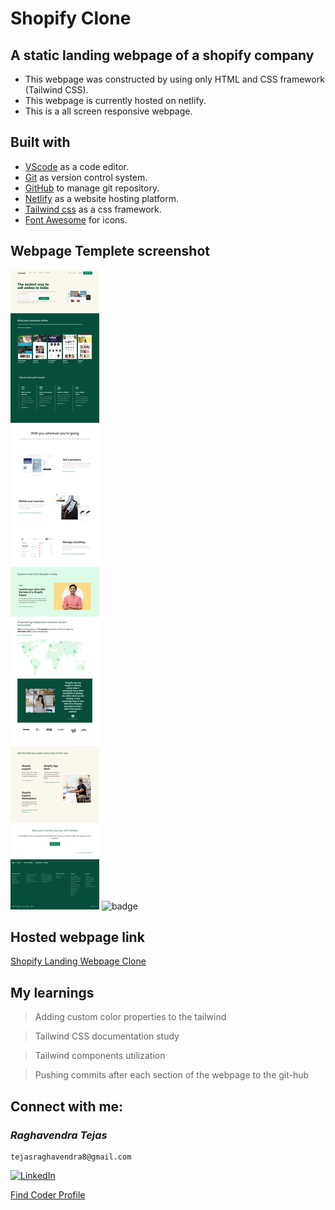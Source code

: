 # Shopify Clone

## A static landing webpage of a shopify company

- This webpage was constructed by using only HTML and CSS framework (Tailwind CSS).
- This webpage is currently hosted on netlify.
- This is a all screen responsive webpage.

## Built with

- [VScode](https://code.visualstudio.com/) as a code editor.
- [Git](https://git-scm.com/) as version control system.
- [GitHub](https://github.com/) to manage git repository.
- [Netlify](https://www.netlify.com/) as a website hosting platform.
- [Tailwind css](https://tailwindcss.com/) as a css framework.
- [Font Awesome](https://fontawesome.com/) for icons.

## Webpage Templete screenshot

![Webpage template](screenshot.png)
![badge](https://img.shields.io/badge/Time%20taken-2%20Days-green?style=for-the-badge)

## Hosted webpage link

[Shopify Landing Webpage Clone](https://shopify-clone-tejas.netlify.app/)

## My learnings

> Adding custom color properties to the tailwind

> Tailwind CSS documentation study

> Tailwind components utilization

> Pushing commits after each section of the webpage to the git-hub

## Connect with me:

### _*Raghavendra Tejas*_

```shell
tejasraghavendra8@gmail.com
```

[![LinkedIn](https://img.shields.io/badge/linkedin-0077b5?style=for-the-badge&logo=linkedin&logocolor=white)](https://www.linkedin.com/in/raghavendra-tejas-348960241/)

[Find Coder Profile](https://www.findcoder.io/u/raghavendra_tejas)
